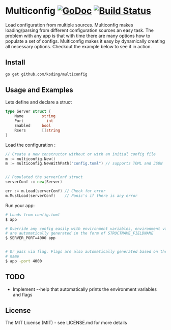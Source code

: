 # Multiconfig [![GoDoc](https://godoc.org/github.com/koding/multiconfig?status.svg)](http://godoc.org/github.com/koding/multiconfig) [![Build Status](https://travis-ci.org/koding/multiconfig.svg)](https://travis-ci.org/koding/multiconfig) 

Load configuration from multiple sources. Multiconfig makes loading/parsing
from different configuration sources an easy task. The problem with any app is
that with time there are many options how to populate a set of configs.
Multiconfig makes it easy by dynamically creating all necessary options.
Checkout the example below to see it in action.

## Install

```bash
go get github.com/koding/multiconfig
```

## Usage and Examples

Lets define and declare a struct

```go
type Server struct {
	Name        string 
	Port          int
	Enabled     bool
	Rsers       []string 
}
```

Load the configuration :

```go
// Create a new constructor without or with an initial config file
m := multiconfig.New()
m := multiconfig.NewWithPath("config.toml") // supports TOML and JSON


// Populated the serverConf struct
serverConf := new(Server)

err := m.Load(serverConf) // Check for error
m.MustLoad(serverConf)    // Panic's if there is any error

```

Run your app:

```sh
# Loads from config.toml 
$ app 

# Override any config easily with environment variables, environment variables
# are automatically generated in the form of STRUCTNAME_FIELDNAME
$ SERVER_PORT=4000 app 


# Or pass via flag. Flags are also automatically generated based on the field
# name
$ app -port 4000
```

## TODO

* Implement --help that automatically prints the environment variables and flags

## License

The MIT License (MIT) - see LICENSE.md for more details
